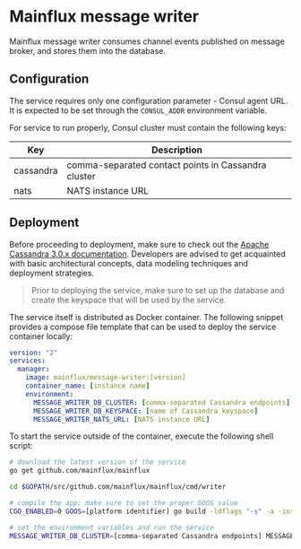 # Mainflux message writer

Mainflux message writer consumes channel events published on message broker,
and stores them into the database.

## Configuration

The service requires only one configuration parameter - Consul agent URL. It is
expected to be set through the `CONSUL_ADDR` environment variable.

For service to run properly, Consul cluster must contain the following keys:

| Key            | Description                                         |
|----------------|-----------------------------------------------------|
| cassandra      | comma-separated contact points in Cassandra cluster |
| nats           | NATS instance URL                                   |

## Deployment

Before proceeding to deployment, make sure to check out the [Apache Cassandra 3.0.x
documentation][www:cassandra]. Developers are advised to get acquainted with
basic architectural concepts, data modeling techniques and deployment strategies.

> Prior to deploying the service, make sure to set up the database and create
the keyspace that will be used by the service.

The service itself is distributed as Docker container. The following snippet
provides a compose file template that can be used to deploy the service container
locally:

```yaml
version: "2"
services:
  manager:
    image: mainflux/message-writer:[version]
    container_name: [instance name]
    environment:
      MESSAGE_WRITER_DB_CLUSTER: [comma-separated Cassandra endpoints]
      MESSAGE_WRITER_DB_KEYSPACE: [name of Cassandra keyspace]
      MESSAGE_WRITER_NATS_URL: [NATS instance URL]
```

To start the service outside of the container, execute the following shell script:

```bash
# download the latest version of the service
go get github.com/mainflux/mainflux

cd $GOPATH/src/github.com/mainflux/mainflux/cmd/writer

# compile the app; make sure to set the proper GOOS value
CGO_ENABLED=0 GOOS=[platform identifier] go build -ldflags "-s" -a -installsuffix cgo -o app

# set the environment variables and run the service
MESSAGE_WRITER_DB_CLUSTER=[comma-separated Cassandra endpoints] MESSAGE_WRITER_DB_KEYSPACE=[name of Cassandra keyspace] MESSAGE_WRITER_NATS_URL=[NATS instance URL] app
```

[www:cassandra]: http://docs.datastax.com
